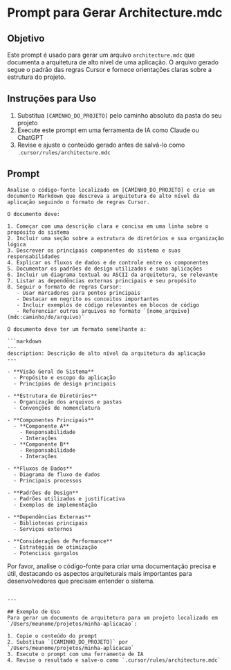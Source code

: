 # Prompt para Gerar Architecture.mdc

## Objetivo

Este prompt é usado para gerar um arquivo `architecture.mdc` que documenta a arquitetura de alto nível de uma aplicação. O arquivo gerado segue o padrão das regras Cursor e fornece orientações claras sobre a estrutura do projeto.

## Instruções para Uso

1. Substitua `[CAMINHO_DO_PROJETO]` pelo caminho absoluto da pasta do seu projeto
2. Execute este prompt em uma ferramenta de IA como Claude ou ChatGPT
3. Revise e ajuste o conteúdo gerado antes de salvá-lo como `.cursor/rules/architecture.mdc`

## Prompt

````
Analise o código-fonte localizado em [CAMINHO_DO_PROJETO] e crie um documento Markdown que descreva a arquitetura de alto nível da aplicação seguindo o formato de regras Cursor.

O documento deve:

1. Começar com uma descrição clara e concisa em uma linha sobre o propósito do sistema
2. Incluir uma seção sobre a estrutura de diretórios e sua organização lógica
3. Descrever os principais componentes do sistema e suas responsabilidades
4. Explicar os fluxos de dados e de controle entre os componentes
5. Documentar os padrões de design utilizados e suas aplicações
6. Incluir um diagrama textual ou ASCII da arquitetura, se relevante
7. Listar as dependências externas principais e seu propósito
8. Seguir o formato de regras Cursor:
   - Usar marcadores para pontos principais
   - Destacar em negrito os conceitos importantes
   - Incluir exemplos de código relevantes em blocos de código
   - Referenciar outros arquivos no formato `[nome_arquivo](mdc:caminho/do/arquivo)`

O documento deve ter um formato semelhante a:

```markdown
---
description: Descrição de alto nível da arquitetura da aplicação
---

- **Visão Geral do Sistema**
  - Propósito e escopo da aplicação
  - Princípios de design principais

- **Estrutura de Diretórios**
  - Organização dos arquivos e pastas
  - Convenções de nomenclatura

- **Componentes Principais**
  - **Componente A**
    - Responsabilidade
    - Interações
  - **Componente B**
    - Responsabilidade
    - Interações

- **Fluxos de Dados**
  - Diagrama de fluxo de dados
  - Principais processos

- **Padrões de Design**
  - Padrões utilizados e justificativa
  - Exemplos de implementação

- **Dependências Externas**
  - Bibliotecas principais
  - Serviços externos

- **Considerações de Performance**
  - Estratégias de otimização
  - Potenciais gargalos
````

Por favor, analise o código-fonte para criar uma documentação precisa e útil, destacando os aspectos arquiteturais mais importantes para desenvolvedores que precisam entender o sistema.

```

---

## Exemplo de Uso
Para gerar um documento de arquitetura para um projeto localizado em `/Users/meunome/projetos/minha-aplicacao`:

1. Copie o conteúdo do prompt
2. Substitua `[CAMINHO_DO_PROJETO]` por `/Users/meunome/projetos/minha-aplicacao`
3. Execute o prompt com uma ferramenta de IA
4. Revise o resultado e salve-o como `.cursor/rules/architecture.mdc`
```
